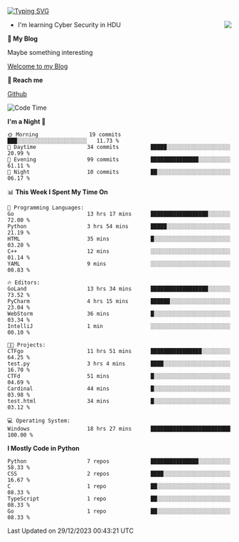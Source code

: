 [![Typing SVG](https://readme-typing-svg.herokuapp.com?font=Fira+Code&pause=1000&random=false&width=450&height=60&lines=Hello+%F0%9F%91%8B%F0%9F%8F%BB;I'm+JBNRZ)](https://git.io/typing-svg)

<a href="#">
  <img align="right" src="https://github-readme-stats.vercel.app/api?username=JBNRZ&show_icons=true&bg_color=15,f2f7fd,E0EAFC" />
</a>

- I'm learning Cyber Security in HDU

 **🌱 My Blog**

Maybe something interesting

[Welcome to my Blog](https://jbnrz.com.cn/)

 **💬 Reach me** 

[Github](https://github.com/JBNRZ)


<!--START_SECTION:waka-->
![Code Time](http://img.shields.io/badge/Code%20Time-240%20hrs%2018%20mins-blue)

**I'm a Night 🦉** 

```text
🌞 Morning                19 commits          ███░░░░░░░░░░░░░░░░░░░░░░   11.73 % 
🌆 Daytime                34 commits          █████░░░░░░░░░░░░░░░░░░░░   20.99 % 
🌃 Evening                99 commits          ███████████████░░░░░░░░░░   61.11 % 
🌙 Night                  10 commits          ██░░░░░░░░░░░░░░░░░░░░░░░   06.17 % 
```


📊 **This Week I Spent My Time On** 

```text
💬 Programming Languages: 
Go                       13 hrs 17 mins      ██████████████████░░░░░░░   72.00 % 
Python                   3 hrs 54 mins       █████░░░░░░░░░░░░░░░░░░░░   21.19 % 
HTML                     35 mins             █░░░░░░░░░░░░░░░░░░░░░░░░   03.20 % 
C++                      12 mins             ░░░░░░░░░░░░░░░░░░░░░░░░░   01.14 % 
YAML                     9 mins              ░░░░░░░░░░░░░░░░░░░░░░░░░   00.83 % 

🔥 Editors: 
GoLand                   13 hrs 34 mins      ██████████████████░░░░░░░   73.52 % 
PyCharm                  4 hrs 15 mins       ██████░░░░░░░░░░░░░░░░░░░   23.04 % 
WebStorm                 36 mins             █░░░░░░░░░░░░░░░░░░░░░░░░   03.34 % 
IntelliJ                 1 min               ░░░░░░░░░░░░░░░░░░░░░░░░░   00.10 % 

🐱‍💻 Projects: 
CTFgo                    11 hrs 51 mins      ████████████████░░░░░░░░░   64.25 % 
test.py                  3 hrs 4 mins        ████░░░░░░░░░░░░░░░░░░░░░   16.70 % 
CTFd                     51 mins             █░░░░░░░░░░░░░░░░░░░░░░░░   04.69 % 
Cardinal                 44 mins             █░░░░░░░░░░░░░░░░░░░░░░░░   03.98 % 
test.html                34 mins             █░░░░░░░░░░░░░░░░░░░░░░░░   03.12 % 

💻 Operating System: 
Windows                  18 hrs 27 mins      █████████████████████████   100.00 % 
```

**I Mostly Code in Python** 

```text
Python                   7 repos             ███████████████░░░░░░░░░░   58.33 % 
CSS                      2 repos             ████░░░░░░░░░░░░░░░░░░░░░   16.67 % 
C                        1 repo              ██░░░░░░░░░░░░░░░░░░░░░░░   08.33 % 
TypeScript               1 repo              ██░░░░░░░░░░░░░░░░░░░░░░░   08.33 % 
Go                       1 repo              ██░░░░░░░░░░░░░░░░░░░░░░░   08.33 % 
```




 Last Updated on 29/12/2023 00:43:21 UTC
<!--END_SECTION:waka-->
